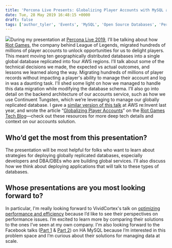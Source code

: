 ```yaml
---
title: 'Percona Live Presents: Globalizing Player Accounts with MySQL at Riot Games'
date: Tue, 28 May 2019 16:48:15 +0000
draft: false
tags: ['author_tyler', 'Events', 'MySQL', 'Open Source Databases', 'Percona Live 2019']
---
```


![](https://www.percona.com/community-blog/wp-content/uploads/2019/05/riot-games-300x169.jpg)During my presentation at [Percona Live 2019](https://www.percona.com/live/19/sessions/globalizing-player-accounts-with-mysql-at-riot-games), I’ll be talking about how [Riot Games](https://www.riotgames.com/en), the company behind League of Legends, migrated hundreds of millions of player accounts to unlock opportunities for us to delight players. This meant moving ten geographically distributed databases into a single global database replicated into four AWS regions. I’ll talk about some of the technical decisions we made, the expected vs actual outcomes, and lessons we learned along the way. Migrating hundreds of millions of player records without impacting a player's ability to manage their account and log in was a daunting task. I'll shed some light on how we managed to handle this data migration while modifying the database schema. I’ll also go into detail on the backend architecture of our accounts service, such as how we use Continuent Tungsten, which we’re leveraging to manage our globally replicated database. I gave a [similar version of this talk](https://www.youtube.com/watch?v=MJpZZm62ZKw) at AWS re:Invent last year, and wrote the article “[Globalizing Player Accounts](https://technology.riotgames.com/news/globalizing-player-accounts)” on the [Riot Games Tech Blog](http://technology.riotgames.com)—check out these resources for more deep tech details and context on our accounts solution.

Who’d get the most from this presentation?
------------------------------------------

The presentation will be most helpful for folks who want to learn about strategies for deploying globally replicated databases, especially developers and DBA/DBEs who are building global services. I’ll also discuss how we think about deploying applications that will talk to these types of databases.

Whose presentations are you most looking forward to?
----------------------------------------------------

In particular, I'm really looking forward to VividCortex's talk on [optimizing performance and efficiency](https://www.percona.com/live/19/sessions/optimizing-database-performance-and-efficiency) because I’d like to see their perspectives on performance issues. I’m excited to learn more by comparing their solutions to the ones I’ve seen at my own company. I'm also looking forward to the Facebook talks ([Part 1](https://www.percona.com/live/19/sessions/mysql-replication-and-ha-at-facebook-part-1) & [Part 2](https://www.percona.com/live/19/sessions/mysql-replication-and-ha-at-facebook-part-2)) on HA MySQL because I’m interested in this problem space and I’m curious about their solutions for managing data at scale.